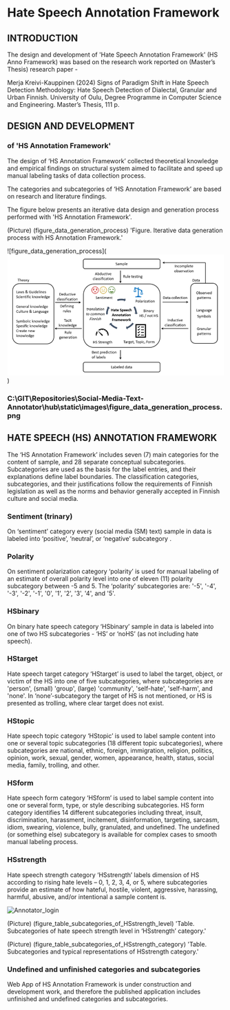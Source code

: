 # Hate Speech Annotation Framework

## INTRODUCTION 

The design and development of 'Hate Speech Annotation Framework' (HS Anno Framework) 
was based on the research work reported on (Master’s Thesis) research paper - 

Merja Kreivi-Kauppinen (2024) Signs of Paradigm Shift in Hate Speech Detection Methodology: Hate Speech Detection of Dialectal, Granular and Urban Finnish. University of Oulu, Degree Programme in Computer Science and Engineering. Master’s Thesis, 111 p.


## DESIGN AND DEVELOPMENT 
### of 'HS Annotation Framework' 

The design of ‘HS Annotation Framework’ collected theoretical knowledge and empirical findings 
on structural system aimed to facilitate and speed up manual labeling tasks of data collection process. 

The categories and subcategories of ‘HS Annotation Framework’ are based on research and literature findings. 

The figure below presents an iterative data design and generation process performed with 'HS Annotation Framework'.

(Picture) (figure_data_generation_process) 'Figure. Iterative data generation process with HS Annotation Framework.'

![figure_data_generation_process](![Alt text](hub/static/images/figure_data_generation_process.png))

### C:\GIT\Repositories\Social-Media-Text-Annotator\hub\static\images\figure_data_generation_process.png

## HATE SPEECH (HS) ANNOTATION FRAMEWORK 

The ‘HS Annotation Framework’ includes seven (7) main categories for the content of sample, and 28 separate conceptual subcategories. 
Subcategories are used as the basis for the label entries, and their explanations define label boundaries. 
The classification categories, subcategories, and their justifications follow the requirements of Finnish legislation as well as the norms and behavior generally accepted in Finnish culture and social media. 

### Sentiment (trinary) 
On ‘sentiment’ category every (social media (SM) text) sample in data is labeled into ‘positive’, ‘neutral’, or ‘negative’ subcategory . 

### Polarity 
On sentiment polarization category ‘polarity’ is used for manual labeling of an estimate of overall polarity level into one of eleven (11) polarity subcategory between -5 and 5.
The ‘polarity’ subcategories are: '-5', '-4', '-3', '-2', '-1', '0', '1', '2', '3', '4', and '5'.

### HSbinary 
On binary hate speech category ‘HSbinary’ sample in data is labeled into one of two HS subcategories - ‘HS’ or ‘noHS’ (as not including hate speech). 

### HStarget 
Hate speech target category ‘HStarget’ is used to label the target, object, or victim of the HS into one of five subcategories, where 
subcategories are 'person', (small) 'group', (large) 'community', 'self-hate', 'self-harm', and 'none'. 
In ‘none’-subcategory the target of HS is not mentioned, or HS is presented as trolling, where clear target does not exist. 

### HStopic 
Hate speech topic category ‘HStopic’ is used to label sample content into one or several topic subcategories (18 different topic subcategories), where 
subcategories are national, ethnic, foreign, immigration, religion, politics, opinion, work, sexual, gender, women, appearance, health, status, social media, family, trolling, and other.

### HSform 
Hate speech form category ‘HSform’ is used to label sample content into one or several form, type, or style describing subcategories. 
HS form category identifies 14 different subcategories including 
threat, insult, discrimination, harassment, incitement, disinformation, targeting, sarcasm, idiom, swearing, violence, bully, granulated, and undefined. 
The undefined (or something else) subcategory is available for complex cases to smooth manual labeling process.

### HSstrength 
Hate speech strength category ‘HSstrength’ labels dimension of HS according to rising hate levels – 0, 1, 2, 3, 4, or 5, where 
subcategories provide an estimate of how hateful, hostile, violent, aggressive, harassing, harmful, abusive, and/or intentional a sample content is. 

![Annotator_login](https://user-images.githubusercontent.com/55892486/203415953-4dd66915-f4cf-4b1a-bdb5-8cf6de04f3c1.png)

(Picture) (figure_table_subcategories_of_HSstrength_level) 'Table. Subcategories of hate speech strength level in ‘HSstrength’ category.'

(Picture) (figure_table_subcategories_of_HSstrength_category) 'Table. Subcategories and typical representations of HSstrength category.'



### Undefined and unfinished categories and subcategories

Web App of HS Annotation Framework is under construction and development work, 
and therefore the published application includes unfinished and undefined categories and subcategories. 

